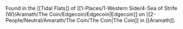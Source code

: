 Found in the [[Tidal Flats]] of [[1-Places/1-Western Side/4-Sea of Strife (W)/Aramath/The Coin/Edgecoin/Edgecoin|Edgecoin]] on [[2-People/Neutral/Amarath/The Coin/The Coin|The Coin]] in [[Aramath]].